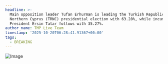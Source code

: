```yaml
---
headline: >-
  Main opposition leader Tufan Erhurman is leading the Turkish Republic of
  Northern Cyprus (TRNC) presidential election with 63.28%, while incumbent
  President Ersin Tatar follows with 35.27%.
author_name: TMP Live Team
timestamp: '2025-10-20T06:28:41.91367+00:00'
tags:
  - BREAKING
---
```

![Image](https://i.postimg.cc/L5DnXw9t/IMG-20251020-115731-535.jpg)
